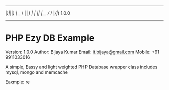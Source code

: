  _     _   __        _  _ 
|_)|_||_) |_  _  \/ | \|_)
|  | ||   |__ /_ /  |_/|_) 1.0.0
*****************************************
# PHP Ezy DB Example 

Version: 1.0.0
Author: Bijaya Kumar
Email: it.bijaya@gmail.com
Mobile: +91 9911033016

A simple, Eassy and light weighted PHP Database wrapper class includes mysql, mongo and memcache

Eaxmple:
	re 

